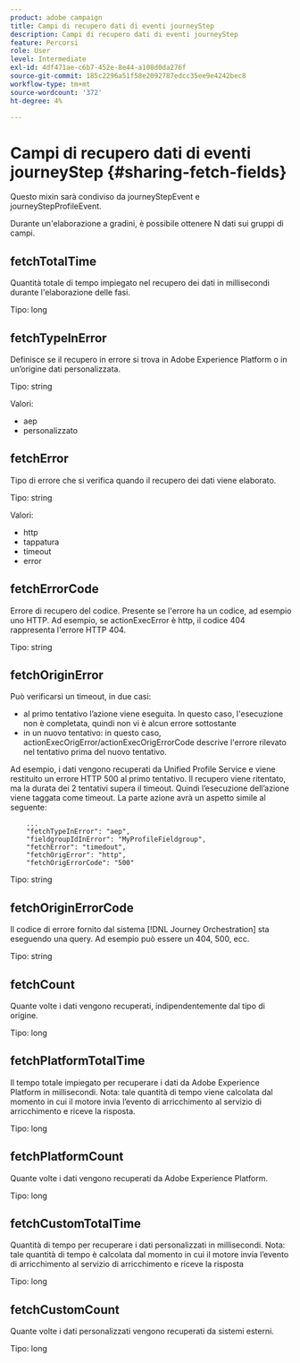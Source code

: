 ```yaml
---
product: adobe campaign
title: Campi di recupero dati di eventi journeyStep
description: Campi di recupero dati di eventi journeyStep
feature: Percorsi
role: User
level: Intermediate
exl-id: 4df471ae-c6b7-452e-8e44-a108d0da276f
source-git-commit: 185c2296a51f58e2092787edcc35ee9e4242bec8
workflow-type: tm+mt
source-wordcount: '372'
ht-degree: 4%

---
```


# Campi di recupero dati di eventi journeyStep {#sharing-fetch-fields}

Questo mixin sarà condiviso da journeyStepEvent e journeyStepProfileEvent.

Durante un&#39;elaborazione a gradini, è possibile ottenere N dati sui gruppi di campi.

## fetchTotalTime

Quantità totale di tempo impiegato nel recupero dei dati in millisecondi durante l&#39;elaborazione delle fasi.

Tipo: long

## fetchTypeInError

Definisce se il recupero in errore si trova in Adobe Experience Platform o in un’origine dati personalizzata.

Tipo: string

Valori:
* aep
* personalizzato

## fetchError

Tipo di errore che si verifica quando il recupero dei dati viene elaborato.

Tipo: string

Valori:
* http
* tappatura
* timeout
* error

## fetchErrorCode

Errore di recupero del codice. Presente se l&#39;errore ha un codice, ad esempio uno HTTP. Ad esempio, se actionExecError è http, il codice 404 rappresenta l&#39;errore HTTP 404.

Tipo: string

## fetchOriginError

Può verificarsi un timeout, in due casi:

* al primo tentativo l’azione viene eseguita. In questo caso, l&#39;esecuzione non è completata, quindi non vi è alcun errore sottostante
* in un nuovo tentativo: in questo caso, actionExecOrigError/actionExecOrigErrorCode descrive l&#39;errore rilevato nel tentativo prima del nuovo tentativo.

Ad esempio, i dati vengono recuperati da Unified Profile Service e viene restituito un errore HTTP 500 al primo tentativo. Il recupero viene ritentato, ma la durata dei 2 tentativi supera il timeout. Quindi l’esecuzione dell’azione viene taggata come timeout. La parte azione avrà un aspetto simile al seguente:

```
    ...
    "fetchTypeInError": "aep",
    "fieldgroupIdInError": "MyProfileFieldgroup",
    "fetchError": "timedout",
    "fetchOrigError": "http",
    "fetchOrigErrorCode": "500"
```

Tipo: string

## fetchOriginErrorCode

Il codice di errore fornito dal sistema [!DNL Journey Orchestration] sta eseguendo una query. Ad esempio può essere un 404, 500, ecc.

Tipo: string

## fetchCount

Quante volte i dati vengono recuperati, indipendentemente dal tipo di origine.

Tipo: long

## fetchPlatformTotalTime

Il tempo totale impiegato per recuperare i dati da Adobe Experience Platform in millisecondi. Nota: tale quantità di tempo viene calcolata dal momento in cui il motore invia l’evento di arricchimento al servizio di arricchimento e riceve la risposta.

Tipo: long

## fetchPlatformCount

Quante volte i dati vengono recuperati da Adobe Experience Platform.

Tipo: long

## fetchCustomTotalTime

Quantità di tempo per recuperare i dati personalizzati in millisecondi. Nota: tale quantità di tempo è calcolata dal momento in cui il motore invia l’evento di arricchimento al servizio di arricchimento e riceve la risposta

Tipo: long

## fetchCustomCount

Quante volte i dati personalizzati vengono recuperati da sistemi esterni.

Tipo: long
